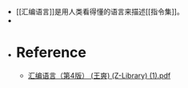 - [[汇编语言]]是用人类看得懂的语言来描述[[指令集]]。
-
- # Reference
	- [汇编语言（第4版） (王爽) (Z-Library) (1).pdf](../assets/汇编语言（第4版）_(王爽)_(Z-Library)_(1)_1699540385047_0.pdf)